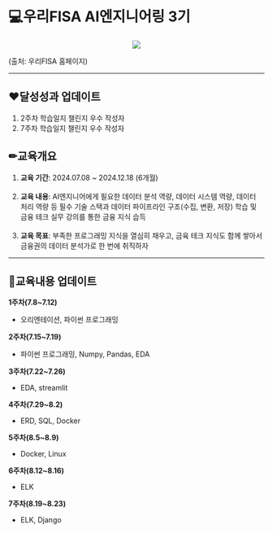 # 💻우리FISA AI엔지니어링 3기 
<p align="center">
<img src="https://github.com/user-attachments/assets/0e6e510e-445b-416d-81d9-3664d57eb286"/></p>
(출처: 우리FISA 홈페이지) <br>

*** 

## ❤️달성성과 업데이트  
1. 2주차 학습일지 챌린지 우수 작성자
2. 7주차 학습일지 챌린지 우수 작성자 

## ✏교육개요<br>
1. **교육 기간**: 2024.07.08 ~ 2024.12.18 (6개월) <br><br>
2. **교육 내용**: AI엔지니어에게 필요한 데이터 분석 역량, 데이터 시스템 역량, 데이터 처리 역량 등 필수 기술 스택과 데이터 파이프라인 구조(수집, 변환, 저장) 학습 및 금융 테크 실무 강의를 통한 금융 지식 습득 <br><br>
3. **교육 목표**: 부족한 프로그래밍 지식을 열심히 채우고, 금육 테크 지식도 함께 쌓아서 금융권의 데이터 분석가로 한 번에 취직하자
***

## 💬교육내용 업데이트 <br>
**1주차(7.8~7.12)** <br>
- 오리엔테이션, 파이썬 프로그래밍 <br>

**2주차(7.15~7.19)** <br>
- 파이썬 프로그래밍, Numpy, Pandas, EDA

**3주차(7.22~7.26)** <br>
- EDA, streamlit

**4주차(7.29~8.2)** <br>
- ERD, SQL, Docker

**5주차(8.5~8.9)** <br>
- Docker, Linux

**6주차(8.12~8.16)** <br>
- ELK

**7주차(8.19~8.23)** <br>
- ELK, Django
